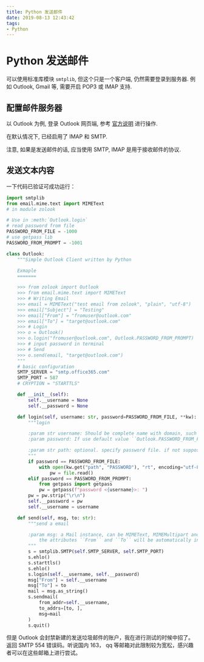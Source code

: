 ```yaml
---
title: Python 发送邮件
date: 2019-08-13 12:43:42
tags:
- Python
---
```


# Python 发送邮件

可以使用标准库模块 `smtplib`, 但这个只是一个客户端, 仍然需要登录到服务器.
例如 Outlook, Gmail 等, 需要开启 POP3 或 IMAP 支持.

## 配置邮件服务器

以 Outlook 为例, 登录 Outlook 网页端, 参考
[官方说明](https://support.office.com/zh-cn/article/Outlook-com-%E7%9A%84-POP%E3%80%81IMAP-%E5%92%8C-SMTP-%E8%AE%BE%E7%BD%AE-d088b986-291d-42b8-9564-9c414e2aa040) 进行操作.

在默认情况下, 已经启用了 IMAP 和 SMTP.

注意, 如果是发送邮件的话, 应当使用 SMTP, IMAP 是用于接收邮件的协议.

## 发送文本内容

一下代码已验证可成功运行：

```python
import smtplib
from email.mime.text import MIMEText
# in module zolook

# Use in :meth:`Outlook.login`
# read password from file
PASSWORD_FROM_FILE = -1000
# use getpass lib
PASSWORD_FROM_PROMPT = -1001

class Outlook:
    """Simple Outlook Client written by Python

    Exmaple
    =======

    >>> from zolook import Outlook
    >>> from email.mime.text import MIMEText
    >>> # Writing Email
    >>> email = MIMEText("test email from zolook", "plain", "utf-8")
    >>> email["Subject"] = "Testing"
    >>> email["From"] = "fromuser@outlook.com"
    >>> email["To"] = "target@outlook.com"
    >>> # Login
    >>> o = Outlook()
    >>> o.login("fromuser@outlook.com", Outlook.PASSWORD_FROM_PROMPT)
    >>> # input password in terminal
    >>> # Send
    >>> o.send(email, "target@outlook.com")
    """
    # basic configuration
    SMTP_SERVER = "smtp.office365.com"
    SMTP_PORT = 587
    # CRYPTION = "STARTTLS"

    def __init__(self):
        self.__username = None
        self.__password = None

    def login(self, username: str, password=PASSWORD_FROM_FILE, **kw):
        """login

        :param str username: Should be complete name with domain, such as ``someone@outlook.com``
        :param password: If use default value ``Outlook.PASSWORD_FROM_FILE``, should give additional keyword argument ``path``. If use ``Outlook.PASSWORD_FROM_PROMPT``, will use getpass.

        :param str path: optional. specify password file. if not suppose, default is ``./PASSWORD``
        """
        if password == PASSWORD_FROM_FILE:
            with open(kw.get("path", "PASSWORD"), "rt", encoding="utf-8") as file:
                pw = file.read()
        elif password == PASSWORD_FROM_PROMPT:
            from getpass import getpass
            pw = getpass(f"password <{username}>: ")
        pw = pw.strip("\r\n")
        self.__password = pw
        self.__username = username

    def send(self, msg, to: str):
        """send a email

        :param msg: a Mail instance, can be MIMEText, MIMEMultipart and so on.
            the attributes ``From`` and ``To`` will be automatically insert.
        """
        s = smtplib.SMTP(self.SMTP_SERVER, self.SMTP_PORT)
        s.ehlo()
        s.starttls()
        s.ehlo()
        s.login(self.__username, self.__password)
        msg["From"] = self.__username
        msg["To"] = to
        mail = msg.as_string()
        s.sendmail(
            from_addr=self.__username,
            to_addrs=[to, ],
            msg=mail
        )
        s.quit()
```

但是 Outlook 会封禁新建的发送垃圾邮件的账户，我在进行测试的时候中招了。
返回 SMTP 554 错误码。听说国内 163， qq 等邮箱对此限制较为宽松，感兴趣者可以在这些邮箱上进行尝试。
